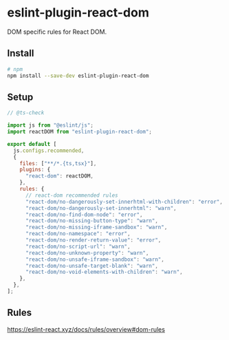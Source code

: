 # eslint-plugin-react-dom

DOM specific rules for React DOM.

## Install

```sh
# npm
npm install --save-dev eslint-plugin-react-dom
```

## Setup

```js
// @ts-check

import js from "@eslint/js";
import reactDOM from "eslint-plugin-react-dom";

export default [
  js.configs.recommended,
  {
    files: ["**/*.{ts,tsx}"],
    plugins: {
      "react-dom": reactDOM,
    },
    rules: {
      // react-dom recommended rules
      "react-dom/no-dangerously-set-innerhtml-with-children": "error",
      "react-dom/no-dangerously-set-innerhtml": "warn",
      "react-dom/no-find-dom-node": "error",
      "react-dom/no-missing-button-type": "warn",
      "react-dom/no-missing-iframe-sandbox": "warn",
      "react-dom/no-namespace": "error",
      "react-dom/no-render-return-value": "error",
      "react-dom/no-script-url": "warn",
      "react-dom/no-unknown-property": "warn",
      "react-dom/no-unsafe-iframe-sandbox": "warn",
      "react-dom/no-unsafe-target-blank": "warn",
      "react-dom/no-void-elements-with-children": "warn",
    },
  },
];
```

## Rules

<https://eslint-react.xyz/docs/rules/overview#dom-rules>
